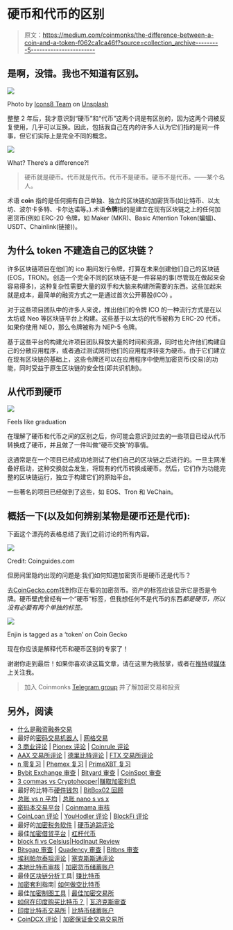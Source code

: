 # 硬币和代币的区别

> 原文：<https://medium.com/coinmonks/the-difference-between-a-coin-and-a-token-f062ca1ca46f?source=collection_archive---------5----------------------->

## 是啊，没错。我也不知道有区别。

![](img/276c7d555674438326faf1438c8654b7.png)

Photo by [Icons8 Team](https://unsplash.com/@icons8?utm_source=medium&utm_medium=referral) on [Unsplash](https://unsplash.com?utm_source=medium&utm_medium=referral)

整整 2 年后，我才意识到“硬币”和“代币”这两个词是有区别的，因为这两个词被反复使用，几乎可以互换。因此，包括我自己在内的许多人认为它们指的是同一件事，但它们实际上是完全不同的概念。

![](img/5b1860c3124803b8f25c9275f39742d8.png)

What? There’s a difference?!

> 硬币就是硬币。代币就是代币。代币不是硬币。硬币不是代币。——某个名人。

术语 **coin** 指的是任何拥有自己单独、独立的区块链的加密货币(如比特币、以太坊、波尔卡多特、卡尔达诺等。).术语**令牌**指的是建立在现有区块链之上的任何加密货币(例如 ERC-20 令牌，如 Maker (MKR)、Basic Attention Token(蝙蝠)、USDT、Chainlink(链接))。

## 为什么 token 不建造自己的区块链？

许多区块链项目在他们的 ico 期间发行令牌，打算在未来创建他们自己的区块链(EOS，TRON)。创造一个完全不同的区块链不是一件容易的事(尽管现在做起来会容易得多)，这种复杂性需要大量的双手和大脑来构建所需要的东西。这些加起来就是成本，最简单的融资方式之一是通过首次公开募股(ICO) 。

对于这些项目团队中的许多人来说，推出他们的令牌 ICO 的一种流行方式是在以太坊或 Neo 等区块链平台上构建。这些基于以太坊的代币被称为 ERC-20 代币。如果你使用 NEO，那么令牌被称为 NEP-5 令牌。

基于这些平台的构建允许项目团队释放大量的时间和资源，同时也允许他们构建自己的分散应用程序，或者通过测试网将他们的应用程序转变为硬币。由于它们建立在现有区块链的基础上，这些令牌还可以在应用程序中使用加密货币(交易)的功能，同时受益于原生区块链的安全性(即共识机制)。

## 从代币到硬币

![](img/1d74049fdc9bf56f4aa350b91bb41004.png)

Feels like graduation

在理解了硬币和代币之间的区别之后，你可能会意识到过去的一些项目已经从代币转换成了硬币，并且做了一件叫做“硬币交换”的事情。

这通常是在一个项目已经成功地测试了他们自己的区块链之后进行的。一旦主网准备好启动，这种交换就会发生，将现有的代币转换成硬币。然后，它们作为功能完整的区块链运行，独立于构建它们的原始平台。

一些著名的项目已经做到了这些，如 EOS、Tron 和 VeChain。

## 概括一下(以及如何辨别某物是硬币还是代币):

下面这个漂亮的表格总结了我们之前讨论的所有内容。

![](img/0ebcf1a9a1097b54a0101597612732b0.png)

Credit: Coinguides.com

但房间里隐约出现的问题是:我们如何知道加密货币是硬币还是代币？

去[CoinGecko.com](https://www.coingecko.com/en)找到你正在看的加密货币。资产的标签应该显示它是否是令牌。硬币壁虎曾经有一个“硬币”标签，但我想任何不是代币的东西*都是硬币，所以没有必要有两个单独的标签。*

![](img/c16583eed53e1bb5df568d7b1b70e8d0.png)

Enjin is tagged as a ‘token’ on Coin Gecko

现在你应该是解释代币和硬币区别的专家了！

谢谢你走到最后！如果你喜欢读这篇文章，请在这里为我鼓掌，或者在[推特](https://twitter.com/lukexzq)或[媒体](https://lukezyx.medium.com/)上关注我。

> 加入 Coinmonks [Telegram group](https://t.me/joinchat/Trz8jaxd6xEsBI4p) 并了解加密交易和投资

## 另外，阅读

*   [什么是融资融券交易](https://blog.coincodecap.com/margin-trading)
*   最好的[密码交易机器人](/coinmonks/crypto-trading-bot-c2ffce8acb2a) | [网格交易](https://blog.coincodecap.com/grid-trading)
*   [3 商业评论](/coinmonks/3commas-review-an-excellent-crypto-trading-bot-2020-1313a58bec92) | [Pionex 评论](/coinmonks/pionex-review-exchange-with-crypto-trading-bot-1e459d0191ea) | [Coinrule 评论](/coinmonks/coinrule-review-2021-a-beginner-friendly-crypto-trading-bot-daf0504848ba)
*   [AAX 交易所评论](/coinmonks/aax-exchange-review-2021-67c5ea09330c) | [德里比特评论](/coinmonks/deribit-review-options-fees-apis-and-testnet-2ca16c4bbdb2) | [FTX 交易所评论](/coinmonks/ftx-crypto-exchange-review-53664ac1198f)
*   [n 零复习](/coinmonks/ngrave-zero-review-c465cf8307fc) | [Phemex 复习](/coinmonks/phemex-review-4cfba0b49e28) | [PrimeXBT 复习](/coinmonks/primexbt-review-88e0815be858)
*   [Bybit Exchange 审查](/coinmonks/bybit-exchange-review-dbd570019b71) | [Bityard 审查](/coinmonks/bityard-review-7d104239be35) | [CoinSpot 审查](https://blog.coincodecap.com/coinspot-review)
*   [3 commas vs Cryptohopper](/coinmonks/3commas-vs-pionex-vs-cryptohopper-best-crypto-bot-6a98d2baa203)|[赚取加密利息](/coinmonks/earn-crypto-interest-b10b810fdda3)
*   最好的比特币[硬件钱包](/coinmonks/the-best-cryptocurrency-hardware-wallets-of-2020-e28b1c124069?source=friends_link&sk=324dd9ff8556ab578d71e7ad7658ad7c) | [BitBox02 回顾](/coinmonks/bitbox02-review-your-swiss-bitcoin-hardware-wallet-c36c88fff29)
*   [总账 vs n 平均](/coinmonks/ledger-vs-ngrave-zero-7e40f0c1d694) | [总账 nano s vs x](/coinmonks/ledger-nano-s-vs-x-battery-hardware-price-storage-59a6663fe3b0)
*   [密码本交易平台](/coinmonks/top-10-crypto-copy-trading-platforms-for-beginners-d0c37c7d698c) | [Coinmama 审核](/coinmonks/coinmama-review-ace5641bde6e)
*   [CoinLoan 评论](/coinmonks/coinloan-review-18128b9badc4) | [YouHodler 评论](/coinmonks/youhodler-4-easy-ways-to-make-money-98969b9689f2) | [BlockFi 评论](/coinmonks/blockfi-review-53096053c097)
*   最好的[加密税务软件](/coinmonks/best-crypto-tax-tool-for-my-money-72d4b430816b) | [硬币追踪评论](/coinmonks/cointracking-review-a-reliable-cryptocurrency-tax-software-5114e3eb5737)
*   最佳[加密借贷平台](/coinmonks/top-5-crypto-lending-platforms-in-2020-that-you-need-to-know-a1b675cec3fa) | [杠杆代币](/coinmonks/leveraged-token-3f5257808b22)
*   [block fi vs Celsius](/coinmonks/blockfi-vs-celsius-vs-hodlnaut-8a1cc8c26630)|[Hodlnaut Review](/coinmonks/hodlnaut-review-best-way-to-hodl-is-to-earn-interest-on-your-bitcoin-6658a8c19edf)
*   [Bitsgap 审查](/coinmonks/bitsgap-review-a-crypto-trading-bot-that-makes-easy-money-a5d88a336df2) | [Quadency 审查](/coinmonks/quadency-review-a-crypto-trading-automation-platform-3068eaa374e1) | [Bitbns 审查](/coinmonks/bitbns-review-38256a07e161)
*   [埃利帕尔泰坦评论](/coinmonks/ellipal-titan-review-85e9071dd029) | [塞克斯斯通评论](/coinmonks/secux-stone-hardware-wallet-review-15-discount-coupon-2020-7577032faa6e)
*   [本地比特币审核](/coinmonks/localbitcoins-review-6cc001c6ed56) | [加密货币储蓄账户](https://blog.coincodecap.com/cryptocurrency-savings-accounts)
*   最佳[区块链分析](https://bitquery.io/blog/best-blockchain-analysis-tools-and-software)工具| [赚比特币](/coinmonks/earn-bitcoin-6e8bd3c592d9)
*   [加密套利](/coinmonks/crypto-arbitrage-guide-how-to-make-money-as-a-beginner-62bfe5c868f6)指南| [如何做空比特币](/coinmonks/how-to-short-bitcoin-568a2d0b4ae5)
*   最佳[加密制图工具](/coinmonks/what-are-the-best-charting-platforms-for-cryptocurrency-trading-85aade584d80) | [最佳加密交易所](/coinmonks/crypto-exchange-dd2f9d6f3769)
*   [如何在印度购买比特币？](/coinmonks/buy-bitcoin-in-india-feb50ddfef94) | [瓦济克斯审查](/coinmonks/wazirx-review-5c811b074f5b)
*   [印度比特币交易所](/coinmonks/bitcoin-exchange-in-india-7f1fe79715c9) | [比特币储蓄账户](/coinmonks/bitcoin-savings-account-e65b13f92451)
*   [CoinDCX 评论](/coinmonks/coindcx-review-8444db3621a2) | [加密保证金交易交易所](https://blog.coincodecap.com/crypto-margin-trading-exchanges)